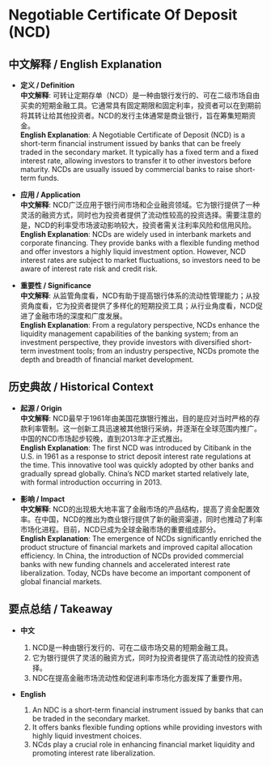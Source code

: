# Negotiable Certificate Of Deposit (NCD)

## 中文解释 / English Explanation

* **定义 / Definition**  
  **中文解释**: 可转让定期存单（NCD）是一种由银行发行的、可在二级市场自由买卖的短期金融工具。它通常具有固定期限和固定利率，投资者可以在到期前将其转让给其他投资者。NCD的发行主体通常是商业银行，旨在筹集短期资金。  
  **English Explanation**: A Negotiable Certificate of Deposit (NCD) is a short-term financial instrument issued by banks that can be freely traded in the secondary market. It typically has a fixed term and a fixed interest rate, allowing investors to transfer it to other investors before maturity. NCDs are usually issued by commercial banks to raise short-term funds.

* **应用 / Application**  
  **中文解释**: NCD广泛应用于银行间市场和企业融资领域。它为银行提供了一种灵活的融资方式，同时也为投资者提供了流动性较高的投资选择。需要注意的是，NCD的利率受市场波动影响较大，投资者需关注利率风险和信用风险。  
  **English Explanation**: NCDs are widely used in interbank markets and corporate financing. They provide banks with a flexible funding method and offer investors a highly liquid investment option. However, NCD interest rates are subject to market fluctuations, so investors need to be aware of interest rate risk and credit risk.

* **重要性 / Significance**  
  **中文解释**: 从监管角度看，NCD有助于提高银行体系的流动性管理能力；从投资角度看，它为投资者提供了多样化的短期投资工具；从行业角度看，NCD促进了金融市场的深度和广度发展。  
  **English Explanation**: From a regulatory perspective, NCDs enhance the liquidity management capabilities of the banking system; from an investment perspective, they provide investors with diversified short-term investment tools; from an industry perspective, NCDs promote the depth and breadth of financial market development.

## 历史典故 / Historical Context

* **起源 / Origin**  
  **中文解释**: NCD最早于1961年由美国花旗银行推出，目的是应对当时严格的存款利率管制。这一创新工具迅速被其他银行采纳，并逐渐在全球范围内推广。中国的NCD市场起步较晚，直到2013年才正式推出。  
  **English Explanation**: The first NCD was introduced by Citibank in the U.S. in 1961 as a response to strict deposit interest rate regulations at the time. This innovative tool was quickly adopted by other banks and gradually spread globally. China’s NCD market started relatively late, with formal introduction occurring in 2013.

* **影响 / Impact**  
  **中文解释**: NCD的出现极大地丰富了金融市场的产品结构，提高了资金配置效率。在中国，NCD的推出为商业银行提供了新的融资渠道，同时也推动了利率市场化进程。目前，NCD已成为全球金融市场的重要组成部分。  
  **English Explanation**: The emergence of NCDs significantly enriched the product structure of financial markets and improved capital allocation efficiency. In China, the introduction of NCDs provided commercial banks with new funding channels and accelerated interest rate liberalization. Today, NCDs have become an important component of global financial markets.

## 要点总结 / Takeaway

* **中文**  
  1. NCD是一种由银行发行的、可在二级市场交易的短期金融工具。
  2. 它为银行提供了灵活的融资方式，同时为投资者提供了高流动性的投资选择。
  3. NDC在提高金融市场流动性和促进利率市场化方面发挥了重要作用。

* **English**  
  1. An NDC is a short-term financial instrument issued by banks that can be traded in the secondary market.
  2. It offers banks flexible funding options while providing investors with highly liquid investment choices.
  3. NCds play a crucial role in enhancing financial market liquidity and promoting interest rate liberalization.